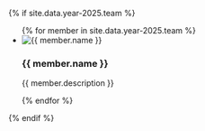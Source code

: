 {% if site.data.year-2025.team %} 

<ul class="grid">
{% for member in site.data.year-2025.team %}
  <li class="grid__item">
    <img src="{{ member.image }}" alt="{{ member.name }}" class="grid__cover">
    <h3 class="grid__title">{{ member.name }}</h3>
    <p class="grid__description">{{ member.description }}</p>
  </li>
{% endfor %} 
</ul>

{% endif %}
